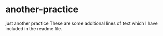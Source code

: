 # another-practice
just another practice
These are some additional lines of text which I have included in the readme file.
